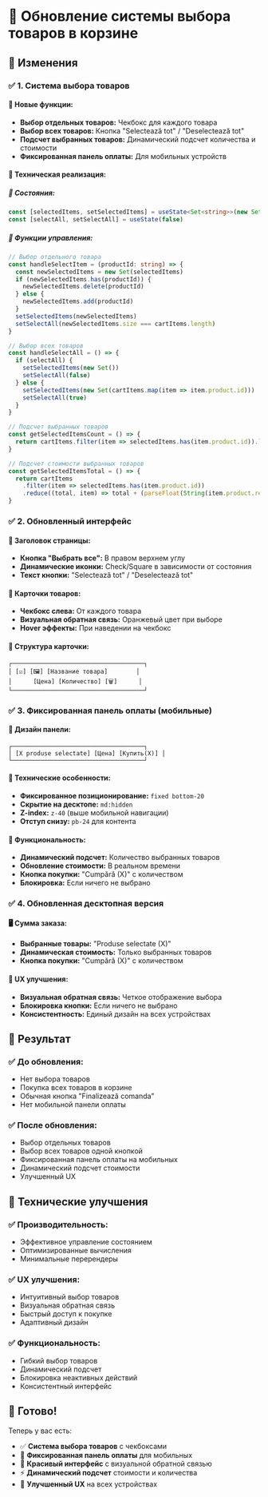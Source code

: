 # 🛒 Обновление системы выбора товаров в корзине

## 🎯 Изменения

### ✅ **1. Система выбора товаров**

#### 🎨 **Новые функции:**
- **Выбор отдельных товаров:** Чекбокс для каждого товара
- **Выбор всех товаров:** Кнопка "Selectează tot" / "Deselectează tot"
- **Подсчет выбранных товаров:** Динамический подсчет количества и стоимости
- **Фиксированная панель оплаты:** Для мобильных устройств

#### 🔧 **Техническая реализация:**

##### 📱 **Состояния:**
```typescript
const [selectedItems, setSelectedItems] = useState<Set<string>>(new Set())
const [selectAll, setSelectAll] = useState(false)
```

##### 🎯 **Функции управления:**
```typescript
// Выбор отдельного товара
const handleSelectItem = (productId: string) => {
  const newSelectedItems = new Set(selectedItems)
  if (newSelectedItems.has(productId)) {
    newSelectedItems.delete(productId)
  } else {
    newSelectedItems.add(productId)
  }
  setSelectedItems(newSelectedItems)
  setSelectAll(newSelectedItems.size === cartItems.length)
}

// Выбор всех товаров
const handleSelectAll = () => {
  if (selectAll) {
    setSelectedItems(new Set())
    setSelectAll(false)
  } else {
    setSelectedItems(new Set(cartItems.map(item => item.product.id)))
    setSelectAll(true)
  }
}

// Подсчет выбранных товаров
const getSelectedItemsCount = () => {
  return cartItems.filter(item => selectedItems.has(item.product.id)).length
}

// Подсчет стоимости выбранных товаров
const getSelectedItemsTotal = () => {
  return cartItems
    .filter(item => selectedItems.has(item.product.id))
    .reduce((total, item) => total + (parseFloat(String(item.product.retail_price)) * item.quantity), 0)
}
```

### ✅ **2. Обновленный интерфейс**

#### 🎨 **Заголовок страницы:**
- **Кнопка "Выбрать все":** В правом верхнем углу
- **Динамические иконки:** Check/Square в зависимости от состояния
- **Текст кнопки:** "Selectează tot" / "Deselectează tot"

#### 📱 **Карточки товаров:**
- **Чекбокс слева:** От каждого товара
- **Визуальная обратная связь:** Оранжевый цвет при выборе
- **Hover эффекты:** При наведении на чекбокс

#### 🎯 **Структура карточки:**
```
┌─────────────────────────────────────┐
│ [☑️] [🖼️] [Название товара]        │
│      [Цена] [Количество] [🗑️]      │
└─────────────────────────────────────┘
```

### ✅ **3. Фиксированная панель оплаты (мобильные)**

#### 📱 **Дизайн панели:**
```
┌─────────────────────────────────────┐
│ [X produse selectate] [Цена] [Купить(X)] │
└─────────────────────────────────────┘
```

#### 🔧 **Технические особенности:**
- **Фиксированное позиционирование:** `fixed bottom-20`
- **Скрытие на десктопе:** `md:hidden`
- **Z-index:** `z-40` (выше мобильной навигации)
- **Отступ снизу:** `pb-24` для контента

#### 🎯 **Функциональность:**
- **Динамический подсчет:** Количество выбранных товаров
- **Обновление стоимости:** В реальном времени
- **Кнопка покупки:** "Cumpără (X)" с количеством
- **Блокировка:** Если ничего не выбрано

### ✅ **4. Обновленная десктопная версия**

#### 🖥️ **Сумма заказа:**
- **Выбранные товары:** "Produse selectate (X)"
- **Динамическая стоимость:** Только выбранных товаров
- **Кнопка покупки:** "Cumpără (X)" с количеством

#### 🎯 **UX улучшения:**
- **Визуальная обратная связь:** Четкое отображение выбора
- **Блокировка кнопки:** Если ничего не выбрано
- **Консистентность:** Единый дизайн на всех устройствах

## 🚀 **Результат**

### ✅ **До обновления:**
- Нет выбора товаров
- Покупка всех товаров в корзине
- Обычная кнопка "Finalizează comanda"
- Нет мобильной панели оплаты

### ✅ **После обновления:**
- Выбор отдельных товаров
- Выбор всех товаров одной кнопкой
- Фиксированная панель оплаты на мобильных
- Динамический подсчет стоимости
- Улучшенный UX

## 🔧 **Технические улучшения**

### ✅ **Производительность:**
- Эффективное управление состоянием
- Оптимизированные вычисления
- Минимальные перерендеры

### ✅ **UX улучшения:**
- Интуитивный выбор товаров
- Визуальная обратная связь
- Быстрый доступ к покупке
- Адаптивный дизайн

### ✅ **Функциональность:**
- Гибкий выбор товаров
- Динамический подсчет
- Блокировка неактивных действий
- Консистентный интерфейс

## 🎯 **Готово!**

Теперь у вас есть:
- ✅ **Система выбора товаров** с чекбоксами
- 📱 **Фиксированная панель оплаты** для мобильных
- 🎨 **Красивый интерфейс** с визуальной обратной связью
- ⚡ **Динамический подсчет** стоимости и количества
- 🎯 **Улучшенный UX** на всех устройствах 